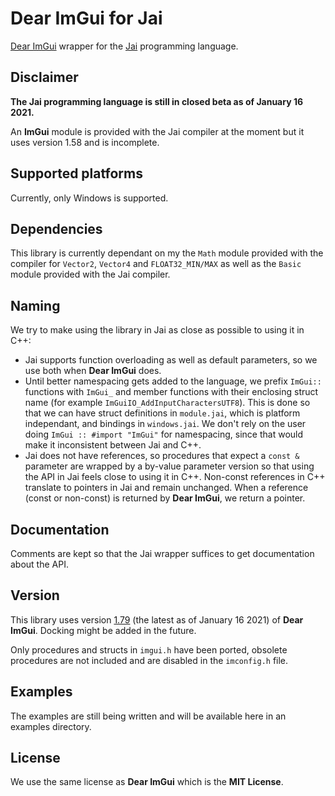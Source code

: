 # Dear ImGui for Jai
[Dear ImGui](https://github.com/ocornut/imgui) wrapper for the [Jai](https://youtu.be/TH9VCN6UkyQ) programming language.

## Disclaimer
**The Jai programming language is still in closed beta as of January 16 2021.**

An **ImGui** module is provided with the Jai compiler at the moment but it uses version 1.58 and is incomplete.

## Supported platforms
Currently, only Windows is supported.

## Dependencies
This library is currently dependant on my the `Math` module provided with the compiler for `Vector2`, `Vector4` and `FLOAT32_MIN/MAX` as well as the `Basic` module provided with the Jai compiler.

## Naming
We try to make using the library in Jai as close as possible to using it in C++:
* Jai supports function overloading as well as default parameters, so we use both when **Dear ImGui** does.
* Until better namespacing gets added to the language, we prefix `ImGui::` functions with `ImGui_` and member functions with their enclosing struct name (for example `ImGuiIO_AddInputCharactersUTF8`). This is done so that we can have struct definitions in `module.jai`, which is platform independant, and bindings in `windows.jai`. We don't rely on the user doing `ImGui :: #import "ImGui"` for namespacing, since that would make it inconsistent between Jai and C++.
* Jai does not have references, so procedures that expect a `const &` parameter are wrapped by a by-value parameter version so that using the API in Jai feels close to using it in C++. Non-const references in C++ translate to pointers in Jai and remain unchanged. When a reference (const or non-const) is returned by **Dear ImGui**, we return a pointer.

## Documentation
Comments are kept so that the Jai wrapper suffices to get documentation about the API.

## Version
This library uses version [1.79](https://github.com/ocornut/imgui/releases/tag/v1.79) (the latest as of January 16 2021) of **Dear ImGui**. Docking might be added in the future.

Only procedures and structs in `imgui.h` have been ported, obsolete procedures are not included and are disabled in the `imconfig.h` file.

## Examples
The examples are still being written and will be available here in an examples directory.

## License
We use the same license as **Dear ImGui** which is the **MIT License**.
